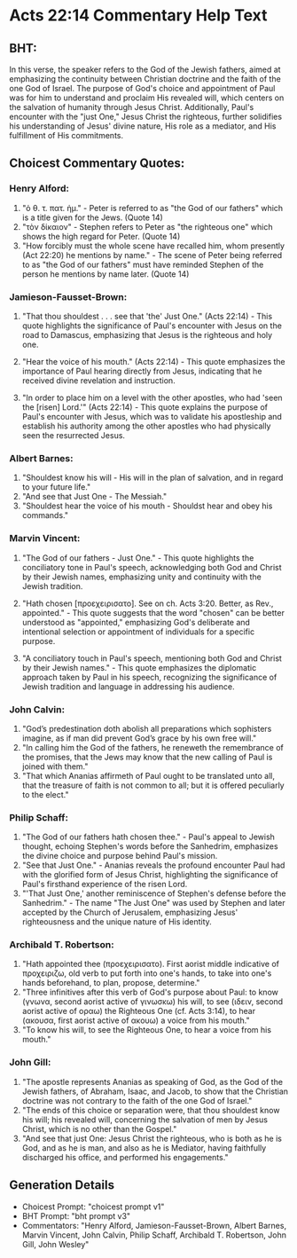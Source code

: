 # Acts 22:14 Commentary Help Text

## BHT:
In this verse, the speaker refers to the God of the Jewish fathers, aimed at emphasizing the continuity between Christian doctrine and the faith of the one God of Israel. The purpose of God's choice and appointment of Paul was for him to understand and proclaim His revealed will, which centers on the salvation of humanity through Jesus Christ. Additionally, Paul's encounter with the "just One," Jesus Christ the righteous, further solidifies his understanding of Jesus' divine nature, His role as a mediator, and His fulfillment of His commitments.

## Choicest Commentary Quotes:
### Henry Alford:
1. "ὁ θ. τ. πατ. ἡμ." - Peter is referred to as "the God of our fathers" which is a title given for the Jews. (Quote 14)
2. "τὸν δίκαιον" - Stephen refers to Peter as "the righteous one" which shows the high regard for Peter. (Quote 14)
3. "How forcibly must the whole scene have recalled him, whom presently (Act 22:20) he mentions by name." - The scene of Peter being referred to as "the God of our fathers" must have reminded Stephen of the person he mentions by name later. (Quote 14)

### Jamieson-Fausset-Brown:
1. "That thou shouldest . . . see that 'the' Just One." (Acts 22:14) - This quote highlights the significance of Paul's encounter with Jesus on the road to Damascus, emphasizing that Jesus is the righteous and holy one.

2. "Hear the voice of his mouth." (Acts 22:14) - This quote emphasizes the importance of Paul hearing directly from Jesus, indicating that he received divine revelation and instruction.

3. "In order to place him on a level with the other apostles, who had 'seen the [risen] Lord.'" (Acts 22:14) - This quote explains the purpose of Paul's encounter with Jesus, which was to validate his apostleship and establish his authority among the other apostles who had physically seen the resurrected Jesus.

### Albert Barnes:
1. "Shouldest know his will - His will in the plan of salvation, and in regard to your future life."
2. "And see that Just One - The Messiah."
3. "Shouldest hear the voice of his mouth - Shouldst hear and obey his commands."

### Marvin Vincent:
1. "The God of our fathers - Just One." - This quote highlights the conciliatory tone in Paul's speech, acknowledging both God and Christ by their Jewish names, emphasizing unity and continuity with the Jewish tradition.

2. "Hath chosen [προεχειρισατο]. See on ch. Acts 3:20. Better, as Rev., appointed." - This quote suggests that the word "chosen" can be better understood as "appointed," emphasizing God's deliberate and intentional selection or appointment of individuals for a specific purpose.

3. "A conciliatory touch in Paul's speech, mentioning both God and Christ by their Jewish names." - This quote emphasizes the diplomatic approach taken by Paul in his speech, recognizing the significance of Jewish tradition and language in addressing his audience.

### John Calvin:
1. "God’s predestination doth abolish all preparations which sophisters imagine, as if man did prevent God’s grace by his own free will."
2. "In calling him the God of the fathers, he reneweth the remembrance of the promises, that the Jews may know that the new calling of Paul is joined with them."
3. "That which Ananias affirmeth of Paul ought to be translated unto all, that the treasure of faith is not common to all; but it is offered peculiarly to the elect."

### Philip Schaff:
1. "The God of our fathers hath chosen thee." - Paul's appeal to Jewish thought, echoing Stephen's words before the Sanhedrim, emphasizes the divine choice and purpose behind Paul's mission.
2. "See that Just One." - Ananias reveals the profound encounter Paul had with the glorified form of Jesus Christ, highlighting the significance of Paul's firsthand experience of the risen Lord.
3. "'That Just One,' another reminiscence of Stephen's defense before the Sanhedrim." - The name "The Just One" was used by Stephen and later accepted by the Church of Jerusalem, emphasizing Jesus' righteousness and the unique nature of His identity.

### Archibald T. Robertson:
1. "Hath appointed thee (προεχειρισατο). First aorist middle indicative of προχειριζω, old verb to put forth into one's hands, to take into one's hands beforehand, to plan, propose, determine." 
2. "Three infinitives after this verb of God's purpose about Paul: to know (γνωνα, second aorist active of γινωσκω) his will, to see (ιδειν, second aorist active of οραω) the Righteous One (cf. Acts 3:14), to hear (ακουσα, first aorist active of ακουω) a voice from his mouth." 
3. "To know his will, to see the Righteous One, to hear a voice from his mouth."

### John Gill:
1. "The apostle represents Ananias as speaking of God, as the God of the Jewish fathers, of Abraham, Isaac, and Jacob, to show that the Christian doctrine was not contrary to the faith of the one God of Israel."
2. "The ends of this choice or separation were, that thou shouldest know his will; his revealed will, concerning the salvation of men by Jesus Christ, which is no other than the Gospel."
3. "And see that just One: Jesus Christ the righteous, who is both as he is God, and as he is man, and also as he is Mediator, having faithfully discharged his office, and performed his engagements."


## Generation Details
- Choicest Prompt: "choicest prompt v1"
- BHT Prompt: "bht prompt v3"
- Commentators: "Henry Alford, Jamieson-Fausset-Brown, Albert Barnes, Marvin Vincent, John Calvin, Philip Schaff, Archibald T. Robertson, John Gill, John Wesley"
